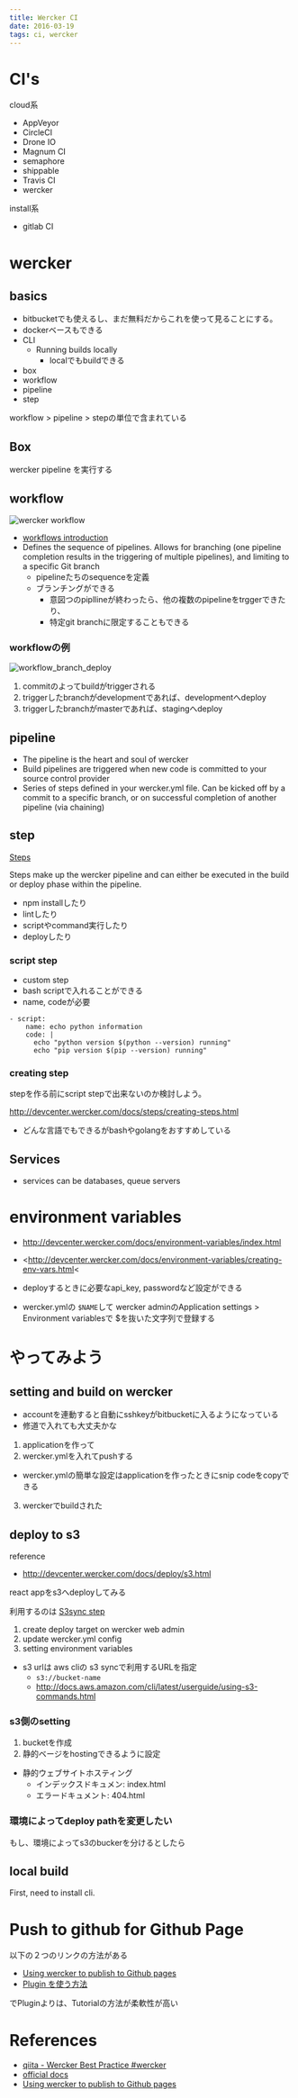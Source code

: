 ```yaml
---
title: Wercker CI
date: 2016-03-19
tags: ci, wercker
---
```



# CI's

cloud系

+ AppVeyor
+ CircleCI
+ Drone IO
+ Magnum CI
+ semaphore
+ shippable
+ Travis CI
+ wercker

install系

+ gitlab CI


# wercker

## basics

+ bitbucketでも使えるし、まだ無料だからこれを使って見ることにする。
+ dockerベースもできる
+ CLI
  + Running builds locally
    + localでもbuildできる
+ box
+ workflow
+ pipeline
+ step

workflow > pipeline > stepの単位で含まれている

## Box

wercker pipeline を実行する

## workflow

![wercker workflow](https://dl.dropboxusercontent.com/u/21522805/blog/cloudservice/wercker-workflow-local-dev-cloud.png)

+ [workflows introduction](http://devcenter.wercker.com/learn/workflows/introduction.html)
+ Defines the sequence of pipelines. Allows for branching (one pipeline completion results in the triggering of multiple pipelines), and limiting to a specific Git branch
  + pipelineたちのsequenceを定義
  + ブランチングができる
    + 意図つのpipllineが終わったら、他の複数のpipelineをtrggerできたり、
    + 特定git branchに限定することもできる

### workflowの例

![workflow_branch_deploy](https://dl.dropboxusercontent.com/u/21522805/blog/wercker/workflow_branch_deploy.png)

1. commitのよってbuildがtriggerされる
2. triggerしたbranchがdevelopmentであれば、developmentへdeploy
3. triggerしたbranchがmasterであれば、stagingへdeploy


## pipeline

+ The pipeline is the heart and soul of wercker
+ Build pipelines are triggered when new code is committed to your source control provider
+ Series of steps defined in your wercker.yml file. Can be kicked off by a commit to a specific branch, or on successful completion of another pipeline (via chaining)

## step

[Steps](http://devcenter.wercker.com/docs/steps/index.html)

Steps make up the wercker pipeline and can either be executed in the build or deploy phase within the pipeline.

+ npm installしたり
+ lintしたり
+ scriptやcommand実行したり
+ deployしたり

### script step

+ custom step
+ bash scriptで入れることができる
+ name, codeが必要

```
- script:
    name: echo python information
    code: |
      echo "python version $(python --version) running"
      echo "pip version $(pip --version) running"
```

### creating step

stepを作る前にscript stepで出来ないのか検討しよう。

<http://devcenter.wercker.com/docs/steps/creating-steps.html>

+ どんな言語でもできるがbashやgolangをおすすめしている

## Services

+ services can be databases, queue servers


# environment variables

+ <http://devcenter.wercker.com/docs/environment-variables/index.html>
+ <http://devcenter.wercker.com/docs/environment-variables/creating-env-vars.html<

+ deployするときに必要なapi_key, passwordなど設定ができる
+ wercker.ymlの `$NAME`して wercker adminのApplication settings > Environment variablesで $を抜いた文字列で登録する


# やってみよう

## setting and build on wercker

+ accountを連動すると自動にsshkeyがbitbucketに入るようになっている
+ 修道で入れても大丈夫かな

1. applicationを作って
2. wercker.ymlを入れてpushする
 + wercker.ymlの簡単な設定はapplicationを作ったときにsnip codeをcopyできる
3. werckerでbuildされた


## deploy to s3

reference

+ http://devcenter.wercker.com/docs/deploy/s3.html

react appをs3へdeployしてみる

利用するのは [S3sync step](https://app.wercker.com/#applications/51c82a063179be4478002245/tab/details)

1. create deploy target on wercker web admin
2. update wercker.yml config
3. setting environment variables
  + s3 urlは aws cliの s3 syncで利用するURLを指定
    + `s3://bucket-name`
    + <http://docs.aws.amazon.com/cli/latest/userguide/using-s3-commands.html>

### s3側のsetting

1. bucketを作成
2. 静的ベージをhostingできるように設定
  + 静的ウェブサイトホスティング
    + インデックスドキュメン: index.html
    + エラードキュメント: 404.html


### 環境によってdeploy pathを変更したい

もし、環境によってs3のbuckerを分けるとしたら




## local build

First, need to install cli.

# Push to github for Github Page

以下の２つのリンクの方法がある

+ [Using wercker to publish to Github pages](http://blog.wercker.com/2013/07/25/Using-wercker-to-publish-to-GitHub-pages.html)
+ [Plugin を使う方法](https://github.com/lvivier/step-gh-pages)

でPluginよりは、Tutorialの方法が柔軟性が高い

# References

+ [qiita - Wercker Best Practice #wercker](http://qiita.com/tbpgr/items/58b548887d2d27f43ff2)
+ [official docs](http://devcenter.wercker.com/docs/index.html)
+ [Using wercker to publish to Github pages](http://blog.wercker.com/2013/07/25/Using-wercker-to-publish-to-GitHub-pages.html)
